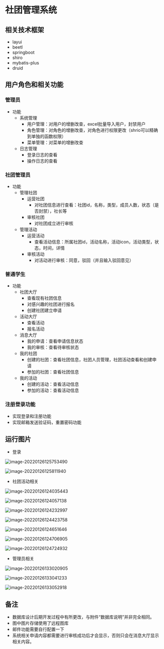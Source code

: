 # 社团管理系统

## 相关技术框架

+ layui
+ beetl
+ springboot
+ shiro
+ mybatis-plus
+ druid

## 用户角色和相关功能

### 管理员

+ 功能
  + 系统管理
    + 用户管理：对用户的增删改查，excel批量导入用户，封禁用户
    + 角色管理：对角色的增删改查，对角色进行权限更改（shrio可以精确到单独的函数权限）
    + 菜单管理：对菜单的增删改查
  + 日志管理
    + 登录日志的查看
    + 操作日志的查看

### 社团管理员

+ 功能
  + 管理社团
    + 运营社团
      + 对社团信息进行查看：社团id，名称，类型，成员人数，状态（是否封禁），社长等
    + 审核社团
      + 对社团成立进行审核
  + 管理活动
    + 运营活动
      + 查看活动信息：所属社团id，活动名称，活动icon，活动类型，状态，时间，详情
    + 审核活动
      + 对活动进行审核：同意，驳回（并且输入驳回意见）

### 普通学生

+ 功能
  + 社团大厅
    + 查看现有社团信息
    + 对感兴趣的社团进行报名
    + 创建社团建立申请
  + 活动大厅
    + 查看活动
    + 报名活动
  + 消息大厅
    + 我的申请：查看申请信息状态
    + 我的审核：查看待审核状态
  + 我的社团
    + 创建的社团：查看社团信息，社团人员管理，社团活动查看和创建申请
    + 参加的社团：查看社团信息
  + 我的活动
    + 创建的活动：查看活动信息
    + 参加的活动：查看活动信息

### 注册登录功能

+ 实现登录和注册功能
+ 实现邮箱发送验证码，重置密码功能

## 运行图片

+ 登录

![image-20220126125753490](src\main\resources\static\assets\images\readme\image-20220126125753490.png)

![image-20220126125811940](src\main\resources\static\assets\images\readme\image-20220126125811940.png)

+ 社团活动相关

![image-20220126124035443](src\main\resources\static\assets\images\readme\image-20220126124035443.png)

![image-20220126124057138](src\main\resources\static\assets\images\readme\image-20220126124057138.png)

![image-20220126124232997](src\main\resources\static\assets\images\readme\image-20220126124232997.png)

![image-20220126124423758](src\main\resources\static\assets\images\readme\image-20220126124423758.png)

![image-20220126124651646](src\main\resources\static\assets\images\readme\image-20220126124651646.png)

![image-20220126124706905](src\main\resources\static\assets\images\readme\image-20220126124706905.png)

![image-20220126124724932](src\main\resources\static\assets\images\readme\image-20220126124724932.png)

+ 管理员相关

![image-20220126133020905](src\main\resources\static\assets\images\readme\image-20220126133020905.png)

![image-20220126133041233](src\main\resources\static\assets\images\readme\image-20220126133041233.png)

![image-20220126133052918](src\main\resources\static\assets\images\readme\image-20220126133052918.png)

## 备注

+ 数据库设计后期开发过程中有所更改，与附件“数据库说明”并非完全相同。
+ 图中图片存储使用了远程图库
+ 邮件功能需要自行配置一下
+ 系统相关申请内容都需要进行审核成功后才会显示，否则只会在消息大厅显示相关内容。

